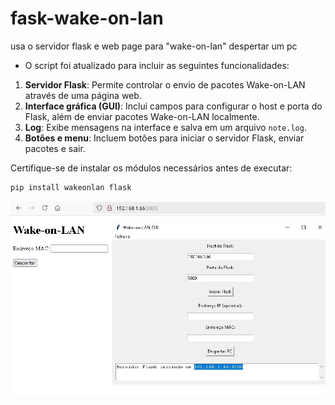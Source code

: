 # fask-wake-on-lan
 usa o servidor flask e web page para "wake-on-lan" despertar um pc
 - O script foi atualizado para incluir as seguintes funcionalidades:

1. **Servidor Flask**: Permite controlar o envio de pacotes Wake-on-LAN através de uma página web.
2. **Interface gráfica (GUI)**: Inclui campos para configurar o host e porta do Flask, além de enviar pacotes Wake-on-LAN localmente.
3. **Log**: Exibe mensagens na interface e salva em um arquivo `note.log`.
4. **Botões e menu**: Incluem botões para iniciar o servidor Flask, enviar pacotes e sair.

Certifique-se de instalar os módulos necessários antes de executar:

```bash
pip install wakeonlan flask
```
![GUI and web page](https://github.com/0joseDark/fask-wake-on-lan/blob/main/image/image.jpg)


